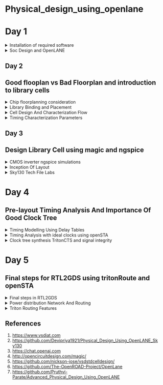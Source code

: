 # Physical_design_using_openlane

# Day 1
<details><summary>Installation of required software</summary>

## OpenLANE

OpenLane is an automated RTL to GDSII flow based on several components including OpenROAD, Yosys, Magic, Netgen, CVC, SPEF-Extractor, KLayout and a number of custom scripts for design exploration and optimization. It also provides a number of custom scripts for design exploration and optimization.
OpenLane abstracts the underlying open source utilities, and allows users to configure all their behavior with just a single configuration file.


<details>
<summary><strong>Installation of OpenLANE</strong></strong></summary> 

Prior to the installation of the OpenLane install the dependencies and packages using the command shown below :

```
sudo apt-get update
sudo apt-get upgrade
sudo apt install -y build-essential python3 python3-venv python3-pip make git
```

## Docker Installation

```
sudo apt install apt-transport-https ca-certificates curl software-properties-common
curl -fsSL https://download.docker.com/linux/ubuntu/gpg | sudo gpg --dearmor -o /usr/share/keyrings/docker-archive-keyring.gpg

echo "deb [arch=amd64 signed-by=/usr/share/keyrings/docker-archive-keyring.gpg] https://download.docker.com/linux/ubuntu $(lsb_release -cs) stable" | sudo tee /etc/apt/sources.list.d/docker.list > /dev/null

sudo apt update
sudo apt install docker-ce docker-ce-cli containerd.io
sudo docker run hello-world

sudo groupadd docker
sudo usermod -aG docker $USER
sudo reboot 


# Check for installation
sudo docker run hello-world
```

## Steps to install OpenLane, PDKs and Tools from github

```
git clone --depth 1 https://github.com/The-OpenROAD-Project/OpenLane.git
cd OpenLane/
make
make test
cd /home/shivangi/OpenLane/designs/ci
cp -r * ../
```
</details>

## OpenSTA


OpenSTA is a distributed software testing architecture designed around CORBA, it was originally developed to be commercial software by CYRANO. The current toolset has the capability of performing scripted HTTP and HTTPS heavy load tests with performance measurements from Win32 platforms. However, the architectural design means it could be capable of much more.


<details>
<summary><strong>Commands to install OpenSTA</strong></summary>

## Steps:
Prior to the installation of the OpenSTA install the dependencies using the command shown below :
```
sudo apt-get install cmake clang gcc tcl swig bison flex 
```

After installing the dependencies use the following command to install OpenSTA:

```
git clone https://github.com/The-OpenROAD-Project/OpenSTA.git
cd OpenSTA
mkdir build
cd build
cmake ..
make
sudo make install
```

  
</details>

## Magic
 

Magic is a venerable VLSI layout tool, written in the 1980's at Berkeley by John Ousterhout, now famous primarily for writing the scripting interpreter language Tcl. Due largely in part to its liberal Berkeley open-source license, magic has remained popular with universities and small companies. The open-source license has allowed VLSI engineers with a bent toward programming to implement clever ideas and help magic stay abreast of fabrication technology. However, it is the well thought-out core algorithms which lend to magic the greatest part of its popularity. Magic is widely cited as being the easiest tool to use for circuit layout, even for people who ultimately rely on commercial tools for their product design flow. 


<details>
<summary><strong> Commands to install Magic</strong></summary>  

```
sudo apt-get install m4
sudo apt-get install tcsh
sudo apt-get install csh
sudo apt-get install libx11-dev
sudo apt-get install tcl-dev tk-dev
sudo apt-get install libcairo2-dev
sudo apt-get install mesa-common-dev libglu1-mesa-dev
sudo apt-get install libncurses-dev
git clone https://github.com/RTimothyEdwards/magic
cd magic
./configure
make
sudo make install
```



</details>

</details>
<details><summary>Soc Design and OpenLANE </summary>
An Application-Specific Integrated Circuit (ASIC) typically consists of three main parts:
 
  - RTL Designs : RTL IPs offer several advantages. They boost productivity, help bring products to market faster, and make designs more reliable. By using RTL IPs, designers can tap into well-                       tested and optimized components, reducing the chances of errors. Plus, they promote the reuse of designs, allowing engineers to mix and match different blocks to create more
                  complex systems. In essence, RTL IPs are like a shortcut to building sophisticated digital circuits.

  
  - EDA Tools : Electronic Design Automation (EDA) tools are software applications used in the design and development of electronic systems, integrated circuits (ICs), and printed circuit boards
                (PCBs). These tools are instrumental in various stages of the design process, from conceptualization and simulation to physical layout and verification. 
    
  - PDK Data : Process Development Kit(PDK) is a collection of files and documentation that describe a specific semiconductor fabrication process. PDKs are provided by semiconductor foundries to their
               customers, typically integrated circuit designers, to enable them to design and simulate chips using the foundry's manufacturing process.

![Screenshot from 2023-09-10 16-46-24](https://github.com/Shivangi2207/Physical_design_using_openlane/assets/140998647/64aa6808-2fd6-49f4-88ff-435a18294608)


# Simplified RTL to GSDII Flow

The flow involves of following steps:

- Synthesis : Synthesis is the process of transforming your HDL design into a gate-level netlist, given all the specified constraints and optimization settings. Logic synthesis is the process of
             translating and mapping RTL code written in HDL (such as Verilog or VHDL ) into technology specific gate level representation.

- Floorplanning : Floor Planning involves determining the location, shape, and size of modules in a way that one can avoid congestion. Floor Planning is a quintessential step which decides the
                  layout of the VLSI design. A well-optimized floor planning allows an ASIC design that has higher performance.

- Plcament : Placement is an essential step in physical design flow since it assigns exact locations for various circuit components within the chips core area.OpenLANE uses the detailed placement
             tool RePlAce for this purpose.

- Clock Tree Synthesis (CTS) : Clock Tree Synthesis refers to the process of dispersing the clock and balancing the load. Basically, the clock is delivered to all successive parts. The technique
                               of inserting buffers or inverters along the clock pathways of an ASIC design to achieve zero/minimum skew or balanced skew is known as CTS.

- Routing : The process of creating physical connections based on logical connectivity. Signal pins are connected by routing metal interconnects. Routed metal paths must meet timing, clock skew, max
           trans/cap requirements and also physical DRC requirements.

- Sign-Off GDS2 : Perform a final sign-off on the GDSII file to confirm that it meets all design and manufacturing requirements. This step ensures that the layout is ready for photomask generation
                  and foundry submission.

- GDSII Generation: Generate the GDSII file, which contains the final geometric data for all layers of the chip. This file is used in the fabrication process.

![Screenshot from 2023-09-10 16-49-54](https://github.com/Shivangi2207/Physical_design_using_openlane/assets/140998647/90c5b65f-736d-4e32-887d-8ebb9ba368b3)


# OpenLane ASIC flow :
The OpenLANE flow utilizes tools mainly from the Open-ROAD, YosysHQ, and Open Circuit Design projects.

![Screenshot from 2023-09-12 19-00-18](https://github.com/Shivangi2207/Physical_design_using_openlane/assets/140998647/96bb1517-adb2-4966-88a9-694f36b81188)


Fig. illustrates the basic default flow; this is what runs in the batch (non-interactive) mode. Most of the steps are configurable and custom flows can be created by the use of interactive scripts. The flow expects the design source HD files as an input as well as the desired PDK source files

- RTL Synthesis and STA : The design is synthesized into a gate-level netlist using yosys and static timing analysis is performed on the resulting netlist using OpenSTA

- Insertion of DFT structures : An open-source Design For Testability (DFT) toolchain, Fault [9], can optionally be used to modify the netlist, inserting scan chains and the necessary IO ports to
                                scan and test thedesign after fabrication.

- Physical Implementation : Advancing with the physical implementation, we note that most of the tools in this stage are used from within the Open- ROAD application in combination with other
                            tools, some of them are custom and based on the OpenDB infrastructure, while others are indpendent., OpenLANE supports two more use cases besides the default one in the                              OpenROAD application; one of them is fully custom I/O pin placement for ases where a user would prefer to have strict control over pin locations. The other custom mode,
                            which is particularly useful during SoC integration to achieve clean routing on the top- level is the so-called contextualized I/O placement; this mode automatically
                            places the I/O pins optimally according to the context of their instantiation at a higher level of hierarchy

- Post-routing Evaluation of Result : DRC and LVS are then performed using magic  and netgen . Antenna checking is performed by either OpenROAD’s ARC (Antenna Rule Checker) or using magic.
                                      Extraction of parasitics from the routed layout is then done using SPEF EXTRACTOR , followed by another round of static timing analysis to have more
                                      accurate timing reports that correspond to the actual physical layout

  # Steps for synthesis in OpenLane:

```
cd ~/OpenLane
make mount
./flow.tcl -interactive
package require openlane 0.9
prep -design picorv32a
run_synthesis

```

![Screenshot from 2023-09-12 19-17-45-1](https://github.com/Shivangi2207/Physical_design_using_openlane/assets/140998647/4ba488f0-9c7c-4ee4-9350-d9b6493f18dd)

![Screenshot from 2023-09-12 19-17-56](https://github.com/Shivangi2207/Physical_design_using_openlane/assets/140998647/e0844a7a-2117-41d1-a328-94cc683069aa)

After we run synthesis command, new folder named 'runs' will be created in the picorv32a directory where we find the simulation results, logs etc related to picorv32a synthesis. Netlist of picorv32 can be seen here-

```
cd /home/shivangi/OpenLane/designs/picorv32a/runs/RUN_2023.09.12_13.46.44/results/synthesis
gedit picorv32a.v
```
# Reports can be seen here
```

cd /home/shivangi/OpenLane/designs/picorv32a/runs/RUN_2023.09.12_13.46.44/reports/synthesis
gedit 1-synthesis.AREA_0.stat.rpt
```

# Synthesis report
```
61. Printing statistics.

=== picorv32 ===

   Number of wires:               9824
   Number of wire bits:          10206
   Number of public wires:        1512
   Number of public wire bits:    1894
   Number of memories:               0
   Number of memory bits:            0
   Number of processes:              0
   Number of cells:              10104
     sky130_fd_sc_hd__a2111o_2       2
     sky130_fd_sc_hd__a211o_2      101
     sky130_fd_sc_hd__a211oi_2       4
     sky130_fd_sc_hd__a21bo_2       19
     sky130_fd_sc_hd__a21boi_2       7
     sky130_fd_sc_hd__a21o_2       414
     sky130_fd_sc_hd__a21oi_2      127
     sky130_fd_sc_hd__a221o_2       65
     sky130_fd_sc_hd__a221oi_2       1
     sky130_fd_sc_hd__a22o_2       197
     sky130_fd_sc_hd__a22oi_2        2
     sky130_fd_sc_hd__a2bb2o_2      16
     sky130_fd_sc_hd__a311o_2       38
     sky130_fd_sc_hd__a31o_2        90
     sky130_fd_sc_hd__a31oi_2       10
     sky130_fd_sc_hd__a32o_2        89
     sky130_fd_sc_hd__a41o_2         2
     sky130_fd_sc_hd__and2_2       283
     sky130_fd_sc_hd__and2b_2       32
     sky130_fd_sc_hd__and3_2        77
     sky130_fd_sc_hd__and3b_2       76
     sky130_fd_sc_hd__and4_2        46
     sky130_fd_sc_hd__and4b_2        6
     sky130_fd_sc_hd__and4bb_2       3
     sky130_fd_sc_hd__buf_1       2735
     sky130_fd_sc_hd__buf_2         16
     sky130_fd_sc_hd__conb_1       106
     sky130_fd_sc_hd__dfxtp_2     1596
     sky130_fd_sc_hd__inv_2         83
     sky130_fd_sc_hd__mux2_2      1817
     sky130_fd_sc_hd__mux4_2       323
     sky130_fd_sc_hd__nand2_2      250
     sky130_fd_sc_hd__nand2b_2       2
     sky130_fd_sc_hd__nand3_2       18
     sky130_fd_sc_hd__nand3b_2       3
     sky130_fd_sc_hd__nand4_2        2
     sky130_fd_sc_hd__nor2_2       185
     sky130_fd_sc_hd__nor3_2        11
     sky130_fd_sc_hd__nor3b_2        3
     sky130_fd_sc_hd__nor4_2         4
     sky130_fd_sc_hd__nor4b_2        3
     sky130_fd_sc_hd__o2111a_2       1
     sky130_fd_sc_hd__o211a_2      224
     sky130_fd_sc_hd__o211ai_2       6
     sky130_fd_sc_hd__o21a_2       154
     sky130_fd_sc_hd__o21ai_2       94
     sky130_fd_sc_hd__o21ba_2       15
     sky130_fd_sc_hd__o21bai_2       3
     sky130_fd_sc_hd__o221a_2       19
     sky130_fd_sc_hd__o221ai_2       1
     sky130_fd_sc_hd__o22a_2        26
     sky130_fd_sc_hd__o22ai_2        1
     sky130_fd_sc_hd__o2bb2a_2       7
     sky130_fd_sc_hd__o311a_2       31
     sky130_fd_sc_hd__o311ai_2       2
     sky130_fd_sc_hd__o31a_2        21
     sky130_fd_sc_hd__o31ai_2        2
     sky130_fd_sc_hd__o32a_2        14
     sky130_fd_sc_hd__o41a_2         1
     sky130_fd_sc_hd__or2_2        337
     sky130_fd_sc_hd__or2b_2        20
     sky130_fd_sc_hd__or3_2        102
     sky130_fd_sc_hd__or3b_2        17
     sky130_fd_sc_hd__or4_2         29
     sky130_fd_sc_hd__or4b_2         6
     sky130_fd_sc_hd__xnor2_2       78
     sky130_fd_sc_hd__xor2_2        29

   Chip area for module '\picorv32': 102957.494400

```

# Flop ratio
```
Flop ratio = (No.of D flipflops)/(Total no.of cells) =1596/10104 = 0.1579
```


</details>

## Day 2

## Good flooplan vs Bad Floorplan and introduction to library cells 
<details><summary>Chip floorplanning consideration </summary>
The two most important parameters are:

- Utilisation : Core utilization factor is defined as the ratio of the area of the design (area of the standard cells + area of the macro cells) to the core area.It is better to have a utilization
                Factor of 0.5 to 0.6 to accomodate any extra logic later on.
- Aspect Ratio : Aspect ratio will decide the size and shape of the chip. It is the ratio between horizontal routing resources to vertical routing resources (or) ratio of height and width. Aspect
                 ratio = width/height.Aspect ratio of 1 signifies that the die is of square shape and any other value other than 1 signifies that the die is rectangular shape.

```

Utilisation Factor =  Area occupied by netlist
                     __________________________
                         Total area of core
                         

Aspect Ratio =  Height
               ________
                Width
                
  ```

# Floor planning

Pre-placed Cells : Pre-placed cells (or pre-placed blocks) in ASIC (Application-Specific Integrated Circuit) design refer to predefined and fixed blocks of logic or circuitry that are manually 
                   placed in specific locations on the semiconductor chip's layout before the automated placement and routing process.These cells are placed manually by the chip designer or through                    automated tools. Since these IP's are placed before automated Placement and Routing, these are reffered to as Pre-placed cells.
  
  ![Screenshot from 2023-09-10 21-51-53](https://github.com/Shivangi2207/Physical_design_using_openlane/assets/140998647/b03cf105-c40d-4c12-b9a1-7a6c3b48d55c)

                   
Decoupling capacitors: Pre-placed cells must then be surrounded with decoupling capacitors (decaps). The resistances and capacitances associated with long wire lengths can cause the power supply  
                       voltage to drop significantly before reaching the logic circuits.Their role is to decouple the circuit from power supply by supplying the necessary amount of current to the                          circuit. They pervent crosstalk and enable local communication.

![Screenshot from 2023-09-10 22-22-04](https://github.com/Shivangi2207/Physical_design_using_openlane/assets/140998647/1caeeebb-5a49-4f2b-83bc-b44365ed4898)

Power Planning:Let us suppose that there are multiple macros in a chip and output changes from '1' to '0', then it discharged into ground line because of which we can see ground bumpp. Similarly  
              when it is charged from 0 to 1 we can see voltage drop in power supply.Hence to resolve this we can have multiple supply line for vdd as well as ground as shown below:


![Screenshot from 2023-09-10 22-28-53](https://github.com/Shivangi2207/Physical_design_using_openlane/assets/140998647/c4702946-dc09-4e1d-b727-87cb66dc3295)

Pin Placement : The netlist defines connectivity between logic gates. The place between the core and die is utilised for placing pins. The connectivity information coded in either VHDL or Verilog                  is used to determine the position of I/O pads of various pins. The input, output and Clock pins are placed optimally such that there is less complication in routing or optimised                     delay.
![Screenshot from 2023-09-10 22-39-26](https://github.com/Shivangi2207/Physical_design_using_openlane/assets/140998647/6defb5df-c7ce-4112-be5f-c90029002da8)

The Clock port are bigger than the normal I/O pins because of it's continuous use and larger area offers less resistance.
Final design:
![Screenshot from 2023-09-11 01-32-10](https://github.com/Shivangi2207/Physical_design_using_openlane/assets/140998647/8d8c13a0-78ab-4664-b9f3-d5a945aa7cb9)





</details>
<details><summary>Library Binding and Placement</summary>

# To run the picorv32a floorplan in openLANE:
```
run_floorplan
```

To view the floorplan, Magic is invoked after moving to the results/floorplan directory:
![Screenshot from 2023-09-15 23-33-03](https://github.com/Shivangi2207/Physical_design_using_openlane/assets/140998647/2514b799-694c-46e3-88fb-4cf1e1af9446)

To view the floorplan, Magic is invoked after moving to the results/floorplan directory:

```
magic  /home/shivangi/.volare/sky130A/libs.tech/magic/sky130A.tech lef read ../../tmp/merged.min.lef def read picorv32a.def 
```
![Screenshot from 2023-09-15 23-32-03](https://github.com/Shivangi2207/Physical_design_using_openlane/assets/140998647/8afd4cec-b21a-4c0f-8b03-4d3b5e4efb09)


![Screenshot from 2023-09-15 23-08-12](https://github.com/Shivangi2207/Physical_design_using_openlane/assets/140998647/614db525-5ff8-4215-ba78-6912f2071e92)

We can zoom into the magic layout pressing z key. 
the standard cell can be found at the bottom left corner.



  # Placement Optimization

  The next step in the OpenLANE ASIC flow is placement. The synthesized netlist is to be placed on the floorplan. Placement is perfomed in 2 stages:

  
  - Global placement, also known as initial placement or coarse placement, aims to establish a rough placement of logical elements (cells) on the chip's layout canvas. The primary objective of global placement is to get an approximate positioning of cells before fine-tuning them in the detailed placement stage.

  - Detailed placement, often referred to as legalization and optimization, is the stage where the rough placement from global placement is refined to meet specific design objectives and constraints more accurately.

Placement run on OpenLANE & view in Magic
```
run_placement
```
![Screenshot from 2023-09-15 23-23-01](https://github.com/Shivangi2207/Physical_design_using_openlane/assets/140998647/e8130639-c689-4ce1-9aa9-fb5615b8c35b)

 The design can be viewed on magic within results/placement directory:

```
magic  /home/shivangi/.volare/sky130A/libs.tech/magic/sky130A.tech lef read ../../tmp/merged.min.lef def read picorv32a.def 
```
![Screenshot from 2023-09-15 23-22-46](https://github.com/Shivangi2207/Physical_design_using_openlane/assets/140998647/bb736a34-5ca0-4e25-a464-323339fec16e)



</details>
<details><summary>Cell Design And Characterization Flow</summary>
The standard cell design process is like building a customized digital circuit. It involves several important steps, starting with what you need and ending with the final results you want to achieve.

![Screenshot from 2023-09-16 20-01-22](https://github.com/Shivangi2207/Physical_design_using_openlane/assets/140998647/47b91240-e46a-4a14-9d24-66e498de03b8)



# Input:
![Screenshot from 2023-09-16 00-07-44](https://github.com/Shivangi2207/Physical_design_using_openlane/assets/140998647/7f0631cc-d375-486e-bec2-579ea47a309a)
![Screenshot from 2023-09-16 00-17-33](https://github.com/Shivangi2207/Physical_design_using_openlane/assets/140998647/555b0f07-ff23-4a2c-a4e6-a848d3a0384c)


 - PDKs :A Process Design Kit (PDK) is a library of basic photonic components generated by the foundry to give open access to their generic process for fabrication.
   
 - DRC & LVS Rules : DRC only verifies that the given layout satisfies the design rules provided by the fabrication unit. It does not ensure the functionality of layout. Because of this, idea of LVS is originated. As LVS performs comparison between 2 Netlist, it does not compare the functionalities of both the Netlist.
   
 - SPICE Models: A SPICE model is a text-description of a circuit component used by the SPICE Simulator to mathematically predict the behavior of that part under varying conditions.
   
 - Libraries: Standard cell libraries with pre-designed logic gates and flip-flops are crucial building blocks for the design.
   
 - User-Defined Specifications:     Design requirements and constraints set by the designer, such as performance targets, power budget, and functionality.

# Design step:
![Screenshot from 2023-09-16 00-23-47](https://github.com/Shivangi2207/Physical_design_using_openlane/assets/140998647/3c1c6997-b170-4e27-b48b-f52d2f38e7e7)


- Circuit Design:The step of the design cycle which outputs the schematics of the integrated circuit.
  
- Layout design is the process of arranging visual and textual elements on-screen or on-paper in order to grab a reader's attention and communicate information in a visually appealing way
  
- Extraction of Parasitics: Extracting parasitic elements (such as capacitance and resistance) from the layout to refine the circuit's performance simulation.
  
- Characterization: Characterize the cells by measuring their performance under various conditions, such as different input vectors and operating voltages.

# Output:
- Circuit Description Language (CDL):A human-readable or machine-readable representation of the circuit, often used for simulation and documentation.
- Library Exchange Format (LEF):Library Exchange Format (LEF) is a specification for representing the physical layout of an integrated circuit in an ASCII format that defines the physical properties of standard cells and facilitates the integration of these cells into the chip's layout.
- GDSII : t is a binary file format representing planar geometric shapes, text labels, and other information about the layout in hierarchical form.
- Extracted SPICE Netlist (.cir):A netlist that includes parasitic elements extracted from the layout, used for more accurate electrical simulations.

- Timing, Noise, and Power .lib Files: Libraries containing information on the timing characteristics, noise margins, and power consumption of the designed cells, essential for further chip-level analysis and integration.

  ## Charactersation flow

  ![Screenshot from 2023-09-16 20-10-09](https://github.com/Shivangi2207/Physical_design_using_openlane/assets/140998647/551a79c1-ed7b-45a3-bff1-65a05b2882e4)

A typical standard cell characterization flow includes the following steps:

  - Read in the models and tech files
  - Read extracted spice netlist
  - Recognise behaviour of the cell
  - Read the subcircuits
  - Attach power sources
  - Apply stimulus to characterization setup
  - Provide necessary output capacitance loads
  - Provide necessary simulation commands
  - GUNA Software Integration:Feed the data from steps 1 through 8 into the GUNA software.

Use the GUNA software to generate comprehensive models for the standard cell, including timing models (setup time, hold time, propagation delay), noise models (noise margins, sensitivity to noise), and power models (static power, dynamic power).
Verify and validate the generated models against simulation results to ensure accuracy and reliability.
Document the generated models and their characteristics for future use in ASIC design. - Create reports summarizing the characterization results and models.



  


</details>
<details><summary>Timing Characterization Parameters</summary>
  
#### Timing threshold definitions 
Timing defintion |	Value
-------------- | --------------
slew_low_rise_thr	| 20% value
slew_high_rise_thr | 80% value
slew_low_fall_thr |	20% value
slew_high_fall_thr |	80% value
in_rise_thr	| 50% value
in_fall_thr |	50% value
out_rise_thr |	50% value
out_fall_thr | 50% value

# Propagation Delay and Transistion Time
- Propagation Delay : the time difference between when the transitional input reaches 50% of its final value and when the output reaches 50% of its final value
![Screenshot from 2023-09-16 12-21-36](https://github.com/Shivangi2207/Physical_design_using_openlane/assets/140998647/ebe956fd-4bcd-470b-8159-8f0b96198475)

- Transition Time : Transition time is known as time needed to a signal to rise from 10% to 90% or to fall from 90% to 10%. The former is called rise time and later is known as fall time

![Screenshot from 2023-09-16 12-20-57](https://github.com/Shivangi2207/Physical_design_using_openlane/assets/140998647/ead56b17-a2e7-4612-a307-b914103941d0)

```
rise delay =  time(out_fall_thr) - time(in_rise_thr)

Propagation delay = time(out_thr) - time(in_thr)

Fall transition time: time(slew_high_fall_thr) - time(slew_low_fall_thr)

Rise transition time: time(slew_high_rise_thr) - time(slew_low_rise_thr)
```


</details>
</details>

## Day 3

## Design Library Cell using magic and ngspice
<details><summary>CMOS inverter ngspice simulations </summary>

##  Cmos Inverter

![Screenshot from 2023-09-16 21-22-38](https://github.com/Shivangi2207/Physical_design_using_openlane/assets/140998647/c8be5e7a-6c73-4376-9402-72150ad6c293)


CMOS inverter definition is a device that is used to generate logic functions is known as CMOS inverter and is the essential component in all integrated circuits. A CMOS inverter is a FET (field effect transistor), composed of a metal gate that lies on top of oxygen's insulating layer on top of a semiconductor.

The input signal is applied to the gate terminals of both the NMOS and PMOS transistors. The output is taken from the connection point (the drain of NMOS and the source of PMOS) between these two transistors.
    When Vin is high and equal to VDD, the n-MOS transistor is ON while P-MOS is off. We get the following equivalent circuit where a direct path exists between Vout and the ground node, resulting in a steady-state value of 0V

  On the other hand, when the input voltage is 0V, n-MOS and p-MOS transistors are OFF and ON respectively. The following equivalent shows that a path exists between VDD and Vout, yielding a high output Voltage.

  

# Spice Deck

![Screenshot from 2023-09-16 15-08-32](https://github.com/Shivangi2207/Physical_design_using_openlane/assets/140998647/8a76b1c6-85de-4119-994b-bd954b222dd8)

Spice deck for the above:

```
*** MODEL Descriptions ***

*** NETLIST Description ***

M1 out in vdd vdd pmos W=0.37u L=0.25u
M2 out in 0 0 nmos W=0.375u L=0.25u

cload out 0 10f

vdd vdd 0 2.5

Vin in 0 2.5

*** SIMULATION Commands ***

.op

.dc Vin 0 2.5 0.05

***.include tsmc_025um_model.mod ***
.LIB "tsmc_025um_model.mod" cmos_models
.end

```

Spice Simulation

![Screenshot from 2023-09-16 21-19-18](https://github.com/Shivangi2207/Physical_design_using_openlane/assets/140998647/1dce89ff-01af-450f-a005-3ead96961b52)


Model File:
```
* SPICE 3f5 Level 8, Star-HSPICE Level 49, UTMOST Level 8

.lib cmos_models 
* DATE: Feb 23/01
* LOT: T0BM                  WAF: 07
* Temperature_parameters=Default
.MODEL nmos  NMOS (                                LEVEL   = 49
+VERSION = 3.1            TNOM    = 27             TOX     = 5.8E-9
+XJ      = 1E-7           NCH     = 2.3549E17      VTH0    = 0.3907535
+K1      = 0.4376003      K2      = 8.265151E-3    K3      = 4.214601E-3
+K3B     = -3.7220937     W0      = 2.517345E-6    NLX     = 2.310668E-7
+DVT0W   = 0              DVT1W   = 0              DVT2W   = 0
+DVT0    = 0.2411602      DVT1    = 0.3707226      DVT2    = -0.5
+U0      = 316.5922683    UA      = -9.89493E-10   UB      = 2.154013E-18
+UC      = 2.474632E-11   VSAT    = 1.254499E5     A0      = 1.2735648
+AGS     = 0.2428704      B0      = 2.579719E-8    B1      = -1E-7
+KETA    = 4.87168E-4     A1      = 0              A2      = 0.5196633
+RDSW    = 120            PRWG    = 0.5            PRWB    = -0.2
+WR      = 1              WINT    = 2.357855E-8    LINT    = 1.210018E-9
+DWG     = 2.292632E-9
+DWB     = -9.94921E-10   VOFF    = -0.1039771     NFACTOR = 1.3905578
+CIT     = 0              CDSC    = 2.4E-4         CDSCD   = 0
+CDSCB   = 0              ETA0    = 3.894977E-3    ETAB    = 7.800632E-4
+DSUB    = 0.0307944      PCLM    = 1.7312397      PDIBLC1 = 0.999135
+PDIBLC2 = 4.850036E-3    PDIBLCB = -0.0866866     DROUT   = 0.8612131
+PSCBE1  = 7.995844E10    PSCBE2  = 1.457011E-8    PVAG    = 0.0099984
+DELTA   = 0.01           RSH     = 5              MOBMOD  = 1
+PRT     = 0              UTE     = -1.5           KT1     = -0.11
+KT1L    = 0              KT2     = 0.022          UA1     = 4.31E-9
+UB1     = -7.61E-18      UC1     = -5.6E-11       AT      = 3.3E4
+WL      = 0              WLN     = 1              WW      = -1.22182E-16
+WWN     = 1.2127         WWL     = 0              LL      = 0
+LLN     = 1              LW      = 0              LWN     = 1
+LWL     = 0              CAPMOD  = 2              XPART   = 0.4
+CGDO    = 3.11E-10       CGSO    = 3.11E-10       CGBO    = 1E-12
+CJ      = 1.741905E-3    PB      = 0.9876681      MJ      = 0.4679558
+CJSW    = 3.653429E-10   PBSW    = 0.99           MJSW    = 0.2943558
+CF      = 0              PVTH0   = -0.01          PRDSW   = 0
+PK2     = 2.589681E-3    WKETA   = -1.866069E-3   LKETA   = -0.0166961      )
*
.MODEL pmos  PMOS (                                LEVEL   = 49
+VERSION = 3.1            TNOM    = 27             TOX     = 5.8E-9
+XJ      = 1E-7           NCH     = 4.1589E17      VTH0    = -0.583228
+K1      = 0.5999865      K2      = 6.150203E-3    K3      = 0
+K3B     = 3.6314079      W0      = 1E-6           NLX     = 1E-9
+DVT0W   = 0              DVT1W   = 0              DVT2W   = 0
+DVT0    = 2.8749516      DVT1    = 0.7488605      DVT2    = -0.0917408
+U0      = 136.076212     UA      = 2.023988E-9    UB      = 1E-21
+UC      = -9.26638E-11   VSAT    = 2E5            A0      = 0.951197
+AGS     = 0.20963        B0      = 1.345599E-6    B1      = 5E-6
+KETA    = 0.0114727      A1      = 3.851541E-4    A2      = 0.614676
+RDSW    = 1.496983E3     PRWG    = -0.0440632     PRWB    = -0.2945454
+WR      = 1              WINT    = 7.879211E-9    LINT    = 2.894523E-8
+DWG     = -1.112097E-8
+DWB     = 9.815716E-9    VOFF    = -0.1204623     NFACTOR = 1.2259401
+CIT     = 0              CDSC    = 2.4E-4         CDSCD   = 0
+CDSCB   = 0              ETA0    = 0.3325261      ETAB    = -0.0623452
+DSUB    = 0.9206875      PCLM    = 0.833903       PDIBLC1 = 9.948506E-4
+PDIBLC2 = 0.0191187      PDIBLCB = -1E-3          DROUT   = 0.9938581
+PSCBE1  = 2.887413E10    PSCBE2  = 8.325891E-9    PVAG    = 0.8478443
+DELTA   = 0.01           RSH     = 3.6            MOBMOD  = 1
+PRT     = 0              UTE     = -1.5           KT1     = -0.11
+KT1L    = 0              KT2     = 0.022          UA1     = 4.31E-9
+UB1     = -7.61E-18      UC1     = -5.6E-11       AT      = 3.3E4
+WL      = 0              WLN     = 1              WW      = 0
+WWN     = 1              WWL     = 0              LL      = 0
+LLN     = 1              LW      = 0              LWN     = 1
+LWL     = 0              CAPMOD  = 2              XPART   = 0.4
+CGDO    = 2.68E-10       CGSO    = 2.68E-10       CGBO    = 1E-12
+CJ      = 1.864957E-3    PB      = 0.976468       MJ      = 0.4614408
+CJSW    = 3.118281E-10   PBSW    = 0.6870843      MJSW    = 0.3021929
+CF      = 0              PVTH0   = 6.397941E-3    PRDSW   = 30.410214
+PK2     = 2.100359E-3    WKETA   = 5.428923E-3    LKETA   = -0.0111599      )
*
.endl
```
Commands to open ngspice and run the simulation:
```
ngspice
source Cmos.cir
```
To execute it:
```
run
setplot
display
```
we can set the dc plot
![Screenshot from 2023-09-16 21-26-07](https://github.com/Shivangi2207/Physical_design_using_openlane/assets/140998647/e9e57607-c897-4943-ab66-d385b43c6c84)

# Switching threshold
The point where Vin = Vout (both PMOS and. NMOS in saturation since VDS = VGS) • If VM = VDD/2, then this implies symmetric rise/fall behavior for the CMOS gate.This specific threshold results in both the PMOS and NMOS transistors being in an active state, which can lead to the generation of a leakage current.
![Screenshot from 2023-09-16 16-14-04](https://github.com/Shivangi2207/Physical_design_using_openlane/assets/140998647/919d9ff1-75d1-4a4e-bf30-4927591eadc0)

Below shown switching threshold representation where Wp/Lp and xWn/Ln relation and calculation shown:

![Screenshot from 2023-09-16 16-32-47](https://github.com/Shivangi2207/Physical_design_using_openlane/assets/140998647/1d5fcf3b-3795-48e0-a4e2-215efd91f1c8)

Modified Cmos file:

```
*** MODEL Descriptions ***

*** NETLIST Description ***

M1 out in vdd vdd pmos W=0.375u L=0.25u
M2 out in 0 0 nmos W=0.375u L=0.25u

cload out 0 10f

vdd vdd 0 2.5

Vin in 0 0 pulse 0 2.5 0 10p 10p 1n 2n

*** SIMULATION Commands ***


.tran 10p 4n


***.include tsmc_025um_model.mod ***
.LIB "tsmc_025um_model.mod" cmos_models
.end
```




</details>
<details><summary>Inception Of Layout </summary>

## CMOS Fabrication

- Substrate Selection: Choose the chip's body or substrate material.The substrate is the foundational material upon which the entire IC will be built.

- Active Region Creation: Isolate active regions for transistors using SiO2 and Si3N4 layers, achieved through deposition, photolithography, and etching.

- N-Well and P-Well Formation: Use ion implantation with Boron for P-well and Phosphorous for N-well creation to form N-type and P-type regions.

- Gate Terminal Formation: Create NMOS and PMOS gate terminals through photolithography techniques.

- LDD (Lightly Doped Drain) Formation: Develop LDD regions with light doping to prevent the hot electron effect.

- Source and Drain Formation: Prepare source and drain regions with screen oxide, Arsenic implantation, and annealing.

- Local Interconnect Formation: Remove screen oxide using HF etching and deposit low-resistance Titanium (Ti) for contacts.

- Higher-Level Metal Formation: CMP for planarization followed by TiN and Tungsten deposition. Top SiN layer for chip protection.

Final representation of the fabrication process

![Screenshot from 2023-09-16 21-49-54](https://github.com/Shivangi2207/Physical_design_using_openlane/assets/140998647/a037ca12-de94-4a86-a1c4-6aba1118c47a) 

# Inverter Standard cell Layout & SPICE extraction
To see the magic layout of the CMOS inverter we'll get the magic file from  [vsdstdcelldesign](https://github.com/nickson-jose/vsdstdcelldesign)  by cloning it within Openlane directory

```
git clone https://github.com/nickson-jose/vsdstdcelldesign
```
It will create a folder named vsdstdcelldesign in Openlane directory.
now we will view the sky130_inv.mag file using following command. Before that we have to make sure sky130A.tech file is also in the same directory.

```
magic -T sky130A.tech sky130_inv.mag &
```

![Screenshot from 2023-09-16 16-49-56](https://github.com/Shivangi2207/Physical_design_using_openlane/assets/140998647/ef4db438-d222-485c-b812-8171dec8c913)

#  Identification of NMOS and PMOS:

![Screenshot from 2023-09-16 22-03-35](https://github.com/Shivangi2207/Physical_design_using_openlane/assets/140998647/59d75f50-6718-42cb-81c4-4878838c21bd)

![Screenshot from 2023-09-16 22-03-52](https://github.com/Shivangi2207/Physical_design_using_openlane/assets/140998647/22725ce5-962c-4a09-894e-e1252bd3e8cd)

# Connectivity of Source and Drain:

![Screenshot from 2023-09-16 22-05-38](https://github.com/Shivangi2207/Physical_design_using_openlane/assets/140998647/1dee9189-f158-45fd-a7b5-2e957601358f)

- P-Diffusion and N-Diffusion Regions: Examine the layout to identify P-diffusion and N-diffusion regions in relation to the polysilicon layers. These regions represent the active areas of PMOS and NMOS transistors in the CMOS inverter.

- Drain and Source Connections: Ensure that the drains of both PMOS and NMOS transistors are connected to the output port (designated as Y), and the sources of both transistors are connected to the power supply VDD (often represented as VPWR).

- LEF (Library Exchange Format): LEF is a format used in electronic design automation (EDA) that provides information about cell boundaries, VDD and GND (ground) lines, pin placements, and other physical details of integrated circuit libraries. It does not contain information about the logic or functionality of the circuit and is often used to protect intellectual property (IP).

- SPICE Extraction: SPICE (Simulation Program with Integrated Circuit Emphasis) extraction is a process that involves extracting electrical parameters from a physical layout (such as .mag format) to create a SPICE netlist. This netlist is used for circuit simulation and analysis. 


## Steps To Create Standard Cell and Extract Spice Netlist
# Commands
```
extract all
ext2spice cthresh 0 rthresh 0
ext2spice
```

Following spice file is created:

![Screenshot from 2023-09-16 22-09-17](https://github.com/Shivangi2207/Physical_design_using_openlane/assets/140998647/81e548a6-9d36-4b62-81cb-d220bce9a587)

```
* SPICE3 file created from sky130_inv.ext - technology: sky130A

.option scale=10000u

.subckt sky130_inv A Y VPWR VGND
M1000 Y A VPWR VPWR pshort w=37 l=23
+  ad=1443 pd=152 as=1517 ps=156
M1001 Y A VGND VGND nshort w=35 l=23
+  ad=1435 pd=152 as=1365 ps=148
C0 A Y 0.05fF
C1 VPWR Y 0.11fF
C2 A VPWR 0.07fF
C3 Y 0 0.24fF
C4 VPWR 0 0.59fF
.ends
```




</details>

<details><summary>Sky130 Tech File Labs</summary>
After Extracting the spice netlist, modify the netlist by adding the mentioned below :

  ```
VDD VPWR 0 3.3V
VSS VGND 0 0
Va A VGND PUSLE(0V 3.3V 0 0.1ns 0.1 ns 2ns 4ns)
.tran 1n 20n
.control
run 
.endc
.end
```

After creating the "sky130_in.spice" file, it undergoes editing to incorporate the "pshort.lib" and "nshort.lib" libraries, specifically designed for PMOS and NMOS components. Additionally, the minimum grid size of the inverter is calculated based on the Magic layout and incorporated into the deck using the command ".option scale=0.01u". To maintain consistency, the model names within the MOSFET definitions are adjusted to "pshort.model.0" for PMOS and "nshort.model.0" for NMOS.

The final sky130A_inv.spice file modified to:

```
* SPICE3 file created from sky130_inv.ext - technology: sky130A

.option scale=0.01u
.include ./libs/pshort.lib
.include ./libs/nshort.lib
//.subckt sky130_inv A Y VPWR VGND
M1000 Y A VPWR VPWR pshort_model.0 w=37 l=23 
+  ad=1.44n pd=0 as=1.51n ps=0.156m
M1001 Y A VGND VGND nshort_model.0 w=35 l=23 
+  ad=1.44n pd=0.152m as=1.37n ps=0.148m

VDD VPWR 0 3.3V
VSS VGND 0 0V
Va A VGND PULSE(0V 3.3V 0 0.1ns 0.1ns  2ns 4ns)

C0 A Y 0.05fF
C1 VPWR Y 0.11fF
C2 A VPWR 0.07fF
C3 Y 0 0.24fF
C4 VPWR 0 0.59fF
C5 VPWR VGND 0.781f
//.ends
.tran 1n 20n
.control
run 
.endc
.end
```

For simulation, ngspice is invoked in the terminal:

```
ngspice sky130_inv.spice
```
The output "y" is to be plotted with "time" and swept over the input "a":
```
plot y vs time a
```
![Screenshot from 2023-09-16 22-37-03](https://github.com/Shivangi2207/Physical_design_using_openlane/assets/140998647/63ed3246-10b9-4069-84eb-78a9655c8919)

# Output Waveform:
![Screenshot from 2023-09-16 22-36-07](https://github.com/Shivangi2207/Physical_design_using_openlane/assets/140998647/20e93ed7-e6d0-4332-acaf-997bb07d5d83)


Timing parameters for characterizing the inverter standard cell include:

- Rise Transition: This measures the time it takes for the output to transition from 20% of its maximum value to 80% of its maximum value.

- Fall Transition: This parameter quantifies the time it takes for the output to change from 80% of its maximum value to 20% of its maximum value.

- Cell Rise Delay: It's calculated as the time when the output reaches 50% of its rise from its minimum value minus the time when the input falls by 50%.

- Cell Fall Delay: This is determined as the time when the output drops to 50% of its fall from its maximum value minus the time when the input rises by 50%.

These parameters are crucial for understanding the timing behavior of the inverter standard cell in digital circuit design.

The above timing parameters can be computed by noting down various values from the ngspice waveform.


```
Rise Transition : 2.25182 - 2.19362 = 0.0582 ns / 58.20ps
Fall Transitio : 4.10413 - 4.0631 = 0.04103ns/41.03ps
Cell Rise Delay : 2.21701 - 2.15989 = 0.057211ns/ 57.21ps 
Cell Fall Delay : 4.07816 - 4.05011 = 0.02805ns/28.05ps 

```
# MAGIC DRC
 Commands to download the package from the web and extract it:

 ```
wget http://opencircuitdesign.com/open_pdks/archive/drc_tests.tgz
tar xfz drc_tests.tgz
```
Now, when we run the "met3.mag" file in Magic, we can observe an instance where a group of rules is not met in the Metal 1 layer. This failure could be due to issues with the patterning of the metal layer, including the presence of shorts or opens. These issues have the potential to disrupt electrical connections within an integrated circuit design.

```
magic -d XR met3.mag
```

![Screenshot from 2023-09-16 23-10-21](https://github.com/Shivangi2207/Physical_design_using_openlane/assets/140998647/9bdfd8fb-ef8f-4e01-be13-82ce8759d531)

Commands to see metal cuts:
```
cif see VIA2

```
![Screenshot from 2023-09-16 23-12-30](https://github.com/Shivangi2207/Physical_design_using_openlane/assets/140998647/867225be-b4eb-410a-ab1a-7ae1ea156bf5)

# Lab To Fix poly.9 error in SKY130 Tech File
Command to load poly file
```
load poly.mag
```
following screen will appear

![Screenshot from 2023-09-16 23-14-40](https://github.com/Shivangi2207/Physical_design_using_openlane/assets/140998647/219600b1-73f9-4de0-8ebd-600732bfd0d8)

As we can see there are some error . Now to rectify it we need to make some adjustment in SKY130 technology file 

In line 
```
spacing npres *nsd 480 touching_illegal \
	"poly.resistor spacing to N-tap < %d (poly.9)"
```
![Screenshot from 2023-09-16 23-22-50](https://github.com/Shivangi2207/Physical_design_using_openlane/assets/140998647/c307ac67-04c3-46fe-b308-a21bbe2704a7)

Change to
```
spacing npres allpolynonres 480 touching_illegal \
	"poly.resistor spacing to N-tap < %d (poly.9)"
```


also 
```
spacing xhrpoly,uhrpoly,xpc alldiff 480 touching_illegal \

	"xhrpoly/uhrpoly resistor spacing to diffusion < %d (poly.9)"
```
![Screenshot from 2023-09-16 23-24-25](https://github.com/Shivangi2207/Physical_design_using_openlane/assets/140998647/7333f35e-c355-49b0-94c7-c67038628050)


change to
```
spacing xhrpoly,uhrpoly,xpc allpolynonres 480 touching_illegal \

	"xhrpoly/uhrpoly resistor spacing to diffusion < %d (poly.9)"

```
Modified layout
![Screenshot from 2023-09-16 23-28-02](https://github.com/Shivangi2207/Physical_design_using_openlane/assets/140998647/01295c7c-a166-4fda-9acc-d15b51be9a7c)


</details>

# Day 4
## Pre-layout Timing Analysis And Importance Of Good Clock Tree

<details><summary>Timing Modelling Using Delay Tables</summary>
To ensure that the CMOS Inverter's A and Y ports, situated on the li1 layer, adhere to the port requirements, it's crucial to confirm that they are precisely located at the intersection of horizontal and vertical tracks. This verification can be accomplished by consulting the "tracks.info" file, which furnishes details regarding track spacing and orientation.

![Screenshot from 2023-09-16 23-53-08](https://github.com/Shivangi2207/Physical_design_using_openlane/assets/140998647/313e60c7-c1a6-4a1a-962e-de4eea965b21)



To guarantee that the ports align precisely at the intersection point, it's necessary to synchronize the grid spacing in Magic (tkcon) with the X and Y values of the li1 layer. This grid-track alignment can be established using the following command:
```
grid 0.46um 0.34um 0.23um 0.17um
```
![Screenshot from 2023-09-16 23-47-14](https://github.com/Shivangi2207/Physical_design_using_openlane/assets/140998647/5d239215-6bdc-43e9-a0f1-c0090ffe1d56)

# Creating port defination
After completing the layout, the next step involves generating an LEF (Library Exchange Format) file for the cell. During this process, it is crucial to configure properties and definitions for the cell's pins to assist the placer and router tools. In LEF files, a cell containing ports is represented as a macro cell, and these ports are defined as the declared PINs of the macro. The initial step in this procedure is to define the ports and ensure that the correct class and use attributes are set for each port in compliance with the standard format.

To effectively configure the ports, follow these steps in the Magic console:

 Load your design's .mag file, specifically the layout for the inverter.

 Navigate to the "Edit" menu and select "Text." This action will open a dialog box.

   In the dialog box, double-click on the letter 'S' located at the I/O labels on the layout.

   The text field will automatically populate with the correct string name and size for the port.

   To confirm the port definition, ensure that the "Port enable" checkbox is selected, indicating that it functions as a port. Additionally, ensure that the "Default" checkbox remains unchecked.

By following these steps, you can effectively define and configure ports in your layout, facilitating their recognition and utilization in the subsequent LEF file generation process.


![Screenshot from 2023-09-17 00-01-35](https://github.com/Shivangi2207/Physical_design_using_openlane/assets/140998647/33e9d867-a92a-4c6d-806f-b183f56c8c2f)


# Standard cell LEF Generation
Before the extraction Of LEF file we have to define the function of each port using the following commands:
```
port A class input
port A use signal

port Y class output
port Y use signal

port VPWR class inout
port VPWR use power

port VGND class inout
port VGND use ground
```
Now to extract file  following commands is used:
```
lef write
```


![Screenshot from 2023-09-17 00-07-37](https://github.com/Shivangi2207/Physical_design_using_openlane/assets/140998647/3d7a79f9-cd8c-4607-a535-cf1bcd169719)

# Integrating Custom cell in Openlane
we should copy the extracted LEF file to picorv32a source directory, and also sky130_fd_sc_hd_typical.lib file from vsdcelldesign/libs ditrectory

```
cp sky130_vsdinv.lef /home/shivangi/OpenLane/designs/picorv32a/src/
cp sky130_fd_sc_hd__* /home/shivangi/OpenLane/designs/picorv32a/src/
```
We have to modify config.tcl file also
```

# Design
set ::env(DESIGN_NAME) "picorv32a"

set ::env(VERILOG_FILES) "$::env(DESIGN_DIR)/src/picorv32a.v"

set ::env(CLOCK_PORT) "clk"
set ::env(CLOCK_NET) $::env(CLOCK_PORT)

set ::env(GLB_RESIZER_TIMING_OPTIMIZATIONS) {1}

set ::env(LIB_SYNTH) "$::env(OPENLANE_ROOT)/designs/picorv32a/src/sky130_fd_sc_hd__typical.lib"
set ::env(LIB_SLOWEST) "$::env(OPENLANE_ROOT)/designs/picorv32a/src/sky130_fd_sc_hd__slow.lib"
set ::env(LIB_FASTEST) "$::env(OPENLANE_ROOT)/designs/picorv32a/src/sky130_fd_sc_hd__fast.lib"
set ::env(LIB_TYPICAL) "$::env(OPENLANE_ROOT)/designs/picorv32a/src/sky130_fd_sc_hd__typical.lib"

set ::env(EXTRA_LEFS) [glob $::env(OPENLANE_ROOT)/designs/$::env(DESIGN_NAME)/src/*.lef]

set filename $::env(DESIGN_DIR)/$::env(PDK)_$::env(STD_CELL_LIBRARY)_config.tcl
if { [file exists $filename] == 1} {
	source $filename
}
```
To invoke OpenLANE and run synthesis with the new standard cell library, use the following commands:

```
set lefs [glob $::env(DESIGN_DIR)/src/*.lef]
add_lefs -src $lefs
```
![Screenshot from 2023-09-17 01-00-09](https://github.com/Shivangi2207/Physical_design_using_openlane/assets/140998647/df24b1cf-a5b8-4a9b-8696-67387eac20ea)




# Introduction to delay table
Delay is a critical factor in chip design, significantly impacting various timing aspects. A cell's delay is influenced by factors like its size and threshold voltages, and it's often represented in the form of a timing table. Importantly, delay is not a fixed value; it varies based on factors such as input transitions and output loads.

Delay tables contain data related to input slew and load capacitance, associated with different buffer sizes. These tables serve as crucial timing models. When algorithms work with these tables, they calculate buffer delays by considering input slew and load capacitance. In cases where precise data is unavailable, interpolation techniques are used to ensure accurate timing analysis and maintain signal integrity.

![Screenshot from 2023-09-17 00-35-06](https://github.com/Shivangi2207/Physical_design_using_openlane/assets/140998647/7e5c38a4-e012-4c8f-acb8-1e62f0bfd21b)

Now we will run placement

After placement we will see sky130_vsdinv is in the layout or not:
```
magic -T /home/shivangi/OpenLane/vsdstdcelldesign/libs/sky130A.tech lef read /home/shivangi/OpenLane/designs/picorv32a/runs/RUN_2023.09.18_08.10.36/tmp/merged.nom.lef def read /home/shivangi/OpenLane/designs/picorv32a/runs/RUN_2023.09.18_08.10.36/results/floorplan/picorv32.def

```

![Screenshot from 2023-09-18 16-53-07](https://github.com/Shivangi2207/Physical_design_using_openlane/assets/140998647/35ca7b12-b121-44f2-8d3e-f4fbad1670bb)


</details>

<details><summary>Timing Analysis with ideal clocks using openSTA </summary>

## SETUP TIME AND HOLDTIME
In digital circuit design, "setup time" and "hold time" are critical timing parameters that play a pivotal role in determining when valid data needs to be stable concerning the clock signal. These parameters are especially significant in synchronous digital systems where data must be captured accurately on either the rising or falling edge of a clock signal.

Here's a breakdown of setup time and hold time:

- Setup Time (Tsu):
        Setup time specifies the minimum duration before the clock edge (rising or falling) at which the input data must remain stable and valid.
        In simpler terms, it's the time interval leading up to the clock edge during which the data input must stay unchanged to ensure correct data capture by the flip-flop or latch.
        If data changes too close to the clock edge, there may not be sufficient time for the flip-flop to correctly sample the data, potentially leading to errors.

- Hold Time (Th):
Hold time represents the minimum duration after the clock edge during which the input data must remain stable and valid.
It ensures that the data remains unchanged for a specified time following the clock edge to prevent data corruption.
 Data changes occurring too soon after the clock edge can result in a hold time violation, which can disrupt the circuit's reliability.

To sum it up, setup time and hold time are essential timing constraints that guarantee the accurate sampling of data by flip-flops and latches in digital circuits. Violating these constraints can lead to setup and hold time violations, potentially causing errors in the circuit's operation. Designers need to meticulously consider these parameters during the design and timing analysis phases to ensure the dependable and robust functioning of their digital systems.

## Clock jitter

Clock jitter, another critical consideration in digital circuit design, arises from various factors such as clock generator circuitry, noise, power supply fluctuations, and interference from nearby components. In terms of timing closure, accounting for jitter as a significant factor is essential, as it can significantly impact a circuit's performance.

Period jitter is a crucial metric used to assess the stability of a clock signal. It quantifies the variation between the actual cycle time of a clock signal and the ideal period over a substantial number of randomly selected cycles (usually around 10,000 cycles). Period jitter can be expressed either as the average deviation (RMS value) across these cycles or as the difference between the maximum and minimum deviations within the selected group, known as peak-to-peak period jitter. Evaluating period jitter is essential to ensure that the timing of a clock signal remains stable under various operating conditions.

Cycle-to-cycle jitter (C2C) measures the variation between two consecutive clock cycles within a randomly chosen set of cycles, typically around 10,000 cycles. Engineers often express C2C jitter as the maximum observed value within this group. This measurement helps capture high-frequency jitter variations that can impact a circuit's performance.

In the frequency domain, phase noise is a phenomenon associated with clock jitter. It represents rapid and short-lived random phase fluctuations within a waveform. Analyzing phase noise in the frequency domain offers valuable insights into the quality and stability of a clock signal. Engineers can convert phase noise data into jitter values suitable for digital design analysis.

Understanding and quantifying clock jitter, whether in terms of period jitter, cycle-to-cycle jitter, or phase noise, is essential for designing reliable digital circuits. By addressing the causes of jitter and incorporating appropriate design margins, engineers can ensure that their designs meet timing specifications and function reliably under various operating conditions.

</details>
<details><summary> Clock tree synthesis TritonCTS and signal integrity </summary> 
	
## Clock Tree Synthesis

Clock Tree Synthesis is a technique for distributing the clock equally among all sequential parts of a VLSI design. The purpose of Clock Tree Synthesis is to reduce skew and delay. Clock Tree Synthesis is provided the placement data as well as the clock tree limitations as input. Clock Tree Synthesis (CTS) is the technique of balancing the clock delay to all clock inputs by inserting buffers/inverters along the clock routes of an ASIC design. 

As a result, CTS is used to balance the skew and reduce insertion latency. Before Clock Tree Synthesis, all clock pins were driven by a single clock source. Clock tree synthesis includes both clock tree construction and clock tree balance.Clock tree inverters may be used to create a clock tree that maintains the correct transition (duty cycle), and clock tree buffers (CTB) can balance the clock tree to fulfill the skew and latency requirements.

The significance of Clock Tree Synthesis (CTS) can be summarized as follows:

- Synchronization in Digital ICs: In digital integrated circuits (ICs), clock signals play a fundamental role in synchronizing the operations of various components. They ensure that data is sampled or altered at precisely the right times, maintaining the integrity of digital operations.

  - Preventing Timing Violations: Properly synchronized clocks are crucial for avoiding setup and hold time violations. These violations can occur if data transitions are not adequately synchronized with clock edges. CTS helps establish precise timing relationships, minimizing the risk of such violations and ensuring correct data processing.

  - Managing Complex ICs: In the context of modern ICs, which can contain millions or even billions of transistors, efficient and reliable clock distribution becomes an increasingly daunting challenge. CTS plays a vital role in managing this complexity by optimizing how the clock signal is routed and distributed throughout the chip, ensuring that it reaches all parts of the design reliably and within specified timing constraints.
 ![Screenshot from 2023-09-17 00-46-12](https://github.com/Shivangi2207/Physical_design_using_openlane/assets/140998647/9fa1c0be-caa3-472f-aa50-ed72c8998a7c)

CTS Buffering


![Screenshot from 2023-09-17 00-47-05](https://github.com/Shivangi2207/Physical_design_using_openlane/assets/140998647/525652d1-0da6-49e7-b23d-03ddfdad40af)

Cross talk & Cross Net Shielding
- Crosstalk: Unwanted interference between adjacent signal traces or conductors, causing signal degradation or errors.

- Cross Net Shielding: Using shielding layers or materials to physically isolate and protect different signal nets from each other, reducing crosstalk and maintaining signal integrity.

![Screenshot from 2023-09-17 00-49-53](https://github.com/Shivangi2207/Physical_design_using_openlane/assets/140998647/4199e949-2683-482e-9312-71c00baebf7b)



  ## LAB
  Commands to run clock tree synthesis

  ```
run_cts
write_verilog ./designs/picorv32a/picorv32a_cts.v

```
![Screenshot from 2023-09-17 18-43-42](https://github.com/Shivangi2207/Physical_design_using_openlane/assets/140998647/9daf46fc-5838-422e-9e2f-f78f92ad65f9)


Since clock tree synthesis has not been performed yet, the analysis is with respect to ideal clocks and only setup time slack is taken into consideration. The slack value is the difference between data required time and data arrival time. The worst slack value must be greater than or equal to zero. If a negative slack is obtained, following steps may be followed:

- Change synthesis strategy, synthesis buffering and synthesis sizing values
- Review maximum fanout of cells and replace cells with high fanout



  Commands

 ```
openroad
read_lef <path of merge.nom.lef>
read_def <path of def>
write_db pico_cts.db
read_db pico_cts.db
read_verilog /home/shivangi/OpenLane/designs/picorv32a/runs/RUN_09-09_11-20/results/synthesis/picorv32a.v
read_liberty $::env(LIB_SYNTH_COMPLETE)
read_sdc /home/shivangi/OpenLane/designs/picorv32a/src/my_base.sdc
set_propagated_clock (all_clocks)
report_checks -path_delay min_max -format full_clock_expanded -digits 4
```
![Screenshot from 2023-09-17 18-27-56](https://github.com/Shivangi2207/Physical_design_using_openlane/assets/140998647/75577ece-be41-4a34-b742-fd3baef3a455)

![Screenshot from 2023-09-17 18-28-11](https://github.com/Shivangi2207/Physical_design_using_openlane/assets/140998647/d8113da7-25af-4d94-89db-e4d2d1b0df8b)

![Screenshot from 2023-09-17 18-28-22](https://github.com/Shivangi2207/Physical_design_using_openlane/assets/140998647/8b21e0e0-ab3b-4b7a-a22e-cdf289275ac5)

Commands to check clock buffers :
```
echo $::env(CTS_CLK_BUFFER_LIST)
set $::env(CTS_CLK_BUFFER_LIST) [lreplace $::env(CTS_CLK_BUFFER_LIST) 0 0]
echo $::env(CTS_CLK_BUFFER_LIST)
```

  
</details>

# Day 5

## Final steps for RTL2GDS using tritonRoute and openSTA

<details><summary> Final steps in RTL2GDS </summary>

## Maze Routing and Lee's algorithm

The maze-routing algorithm you are referring to, often used in the context of chip multiprocessors (CMPs) and grid-based mazes, is designed to efficiently find routes or paths between two locations while minimizing overhead. This algorithm is essential in the field of integrated circuit design and routing, where the goal is to connect various components on a chip with minimal resource utilization.
There are four steps of routing operations:
Global Routing:

- Establishes a high-level path for each net.
- Focuses on overall routing topology.
- Avoids obstacles and congestion areas.

Track Assignment:

- Divides routing area into tracks or channels.
-  Allocates tracks to specific nets.
-   Considers routing layer constraints.

Detail Routing:

- Determines precise routing paths for each net.
- Minimizes wirelength and avoids conflicts.
- Adheres to design rules and constraints.

Search and Repair:

- Identifies and resolves routing issues.
-   Handles design rule violations and congestion.
-   May require backtracking and iterative adjustments.


The Lee algorithm is a grid-based approach used for routing, particularly in chip design. It begins with designated source and target points and assigns labels to grid cells to find the shortest route between them, often favoring efficient L-shaped paths over zigzags. While valuable for global routing tasks, it can be time-consuming for complex designs with many pins. As a result, alternative algorithms have emerged to address scalability and specific routing challenges. The choice of routing method depends on the design's complexity and resource constraints.


![Screenshot from 2023-09-17 01-29-07](https://github.com/Shivangi2207/Physical_design_using_openlane/assets/140998647/128bde00-109f-4e8a-83b7-04b9798ba070)

## DRC
Design Rule Checking (DRC) is a vital step in the physical design process, ensuring that a design adheres to manufacturing constraints dictated by the chosen process technology. Each technology comes with its specific set of rules, which become more numerous and intricate as manufacturing technology advances to smaller nodes. DRC verifies compliance with these predefined process rules provided by foundries, safeguarding against chip failures. It plays a critical role in defining a chip's quality. Key DRCs involve physical wire attributes like minimum width, spacing, and pitch, and they address issues like signal short violations by utilizing additional metal layers while rigorously checking vias, width, and spacing.

![Screenshot from 2023-09-17 01-37-27](https://github.com/Shivangi2207/Physical_design_using_openlane/assets/140998647/33fd20f9-05d7-487a-a8c4-b903cae536f4)


</details>

<details><summary>Power distribution Network And Routing </summary>


A Power Delivery Network (PDN) serves as the foundational infrastructure for ensuring a consistent and reliable supply of electrical power to all components within an integrated circuit (IC) or chip. Establishing a well-designed PDN is critical to guarantee that every device on the chip receives the necessary voltage levels with minimal noise and voltage drops.

The initial step in PDN creation involves meticulous power grid planning. This encompasses determining the chip's overall power requirements, encompassing voltage levels (typically VDD and VSS, or ground) and the current demands of various functional blocks. Designers must also consider the topology of the power delivery network, including the arrangement of power rails, ground lines, power domains, and their interconnections.

To enhance voltage stability and reduce noise, strategically positioned decapacitors (decaps) serve as local energy reserves. They play a vital role in compensating for abrupt changes in current demand, particularly during switching events. The selection and placement of decaps are guided by expected load variations and voltage fluctuations in different chip regions.
 The following command is used to check the last stage the design ran:

 ```
echo $::env(CURRENT_DEF)
```
Now run the following command after the cts:

```
gen_pdn
```


![Screenshot from 2023-09-17 18-36-17](https://github.com/Shivangi2207/Physical_design_using_openlane/assets/140998647/2e4cc1aa-1530-4c8b-ad58-530b30135fc5)

![Screenshot from 2023-09-17 18-38-50](https://github.com/Shivangi2207/Physical_design_using_openlane/assets/140998647/66a102e5-eb79-4106-a856-89d2ff83791f)

After the Power Distribution Network (PDN) is generated, designers employ various analysis tools to simulate and validate its performance. These analyses encompass assessing voltage drop, IR (voltage drop due to resistance), electromigration, and other power-related concerns.
To enhance the PDN's performance, designers may employ optimization techniques like buffer insertion, voltage islands, and voltage scaling.
Once the chip's layout is finalized, designers initiate post-layout verification to ensure that the actual layout aligns with the PDN plan and design rules. Any disparities or problems discovered during this stage are addressed.
Once the PDN is successfully generated, verified, and all design rules are met, the chip design is deemed ready for "tape-out." This means that the final layout data is sent to a semiconductor foundry for fabrication, marking a significant milestone in the chip manufacturing process.

## ROUTING

Global Routing:
- Purpose: Global routing serves as the first step in the routing process, defining the primary pathways for interconnections.
- Objective: It aims to establish approximate wire locations and high-level connections between components.
- Scope: Global routing focuses on the overall layout, determining the general routing topology.
- Efficiency: It is typically faster and less detailed than detailed routing.
- Use Cases: Global routing is crucial for creating a rough layout of interconnections, aiding in initial floorplanning, and providing an overview of the chip's connectivity.

 Detailed Routing:
        
- Purpose: Detailed routing follows global routing and concentrates on the precise routing paths for individual nets.
- Objective: It involves the selection of exact wires and vias, ensuring a functional and manufacturable layout.
- Scope: Detailed routing deals with the fine-grained routing of each net, considering design constraints and manufacturing rules.
- Precision: It ensures the highest level of precision and adherence to all constraints, including minimum spacing, width, and metal layer utilization.
- Use Cases: Detailed routing is the final step in the physical design process, where each wire's exact path is determined to meet timing closure and comply with design specifications.
       
![Screenshot from 2023-09-17 01-44-23](https://github.com/Shivangi2207/Physical_design_using_openlane/assets/140998647/2c1c7cc7-13ce-435b-acff-9506037b6296)

</details>
<details><summary>Triton Routing Features</summary>

## Features of TritonRoute:
	
- Honouring pre-processed route guides: TritonRoute respects pre-processed route guides, allowing designers to guide routing paths based on their specifications.

- Assumes each net satisfies inter-guide connectivity: The tool assumes that each net already adheres to inter-guide connectivity requirements, simplifying the routing process.

- Uses MILP-based panel routing scheme: TritonRoute employs a Mixed-Integer Linear Programming (MILP) approach for panel routing, which can provide optimal routing solutions.

- Intra-layer parallel and inter-layer sequential routing framework: TritonRoute utilizes a combination of intra-layer parallel routing and inter-layer sequential routing to efficiently navigate multiple layers in the chip design, optimizing routing paths across different metal layers.


## Pre-processed route guides:
TritonRoute's approach to pre-processed route guides involves several key actions:

- Initial Route Guide Analysis: The tool initially analyzes the directions specified in the preferred route guides. If it encounters non-directional guides, TritonRoute breaks them down into unit widths for routing clarity.

- Guide Splitting: When non-directional routing guides are identified, TritonRoute splits them into unit widths, making them more manageable for the routing process.

- Guide Merging: TritonRoute simplifies routing by merging guides that are orthogonal to the preferred guides, streamlining the routing path.

- Guide Bridging: In cases where guides run parallel to the preferred routing guides, TritonRoute introduces an additional layer to bridge them, ensuring efficient routing within the preprocessed guides.

- Inter Guide Connectivity: TritonRoute assumes that route guides for each net already satisfy inter-guide connectivity. This means guides should be on the same metal layer with touching guides or on neighboring metal layers with non-zero vertical overlap area (utilizing vias for connections). Additionally, each unconnected terminal (e.g., pins of standard cell instances) should have its pin shape overlapped by a routing guide, indicated by a black dot (pin) with a purple box (metal1 layer).

![Screenshot from 2023-09-17 02-05-09](https://github.com/Shivangi2207/Physical_design_using_openlane/assets/140998647/9c61c677-f32f-460d-be02-d3b5c4ad0565)


## Inter guide connectivity and intra-inter layer routing:
Inter-Guide Connectivity:

1. Guides are considered connected if they:
        - Share the same metal layer.
        - Touch or intersect along their edges.
        - Exist on neighboring metal layers with a non-zero vertical overlap area (using vias for connections).

2. Intra-Inter Layer Routing:

    - This involves routing signals between different layers of the chip.
    - It ensures connections between different metal layers, often using vias.
![Screenshot from 2023-09-17 02-04-27](https://github.com/Shivangi2207/Physical_design_using_openlane/assets/140998647/4fae9a86-9cf9-459e-a02d-6ce90ef69fb2)



## Handling connectivity:
In handling connectivity within Triton Detailed Route, the following components and concepts are essential:

Inputs:

- LEF File: Contains information about library elements, including standard cells and their characteristics.
- DEF File: Provides placement and location data for components in the chip.
- Preprocessed Route Guides: Guides that specify routing directions and paths.
- Constraint Files: These files include:
- Route Guide Honoring: Enforces adherence to preferred routing guides.
- Connectivity Constraints: Specify how components and guides should be interconnected.
- Design Rules: Define rules and constraints for the chip's physical design.

Access Point:

An "Access Point" is an on-grid metal point located on the route guide.Its purpose is to facilitate connections to lower-layer segments, upper-layer pins, or I/O ports.Access Points play a critical role in enabling routing between different layers and components.

Access Point Cluster:

An "Access Point Cluster" refers to a collection of all access points.These access points are derived from various sources, including lower-layer segments, upper-layer guides, pins, or I/O ports.Access Point Clusters help streamline and organize the connectivity options for routing between different layers and components.

These components and concepts are integral to Triton Detailed Route's ability to effectively handle and optimize connectivity in the chip design process. They ensure that routing solutions are both efficient in terms of wire length and via count while adhering to specified constraints and design rules.

![Screenshot from 2023-09-17 02-03-45](https://github.com/Shivangi2207/Physical_design_using_openlane/assets/140998647/9f00702f-e17a-46a1-8435-010e98d8116e)


##  Topology Algorithm :

   ![Screenshot from 2023-09-17 02-03-07](https://github.com/Shivangi2207/Physical_design_using_openlane/assets/140998647/3ea7cc0a-fdf9-47bf-9577-29f0fb36135b)



</details>

## References
1. https://www.vsdiat.com
2. https://github.com/Devipriya1921/Physical_Design_Using_OpenLANE_Sky130
3. https://chat.openai.com
4. http://opencircuitdesign.com/magic/
5. https://github.com/nickson-jose/vsdstdcelldesign/
6. https://github.com/The-OpenROAD-Project/OpenLane
7. https://github.com/Pruthvi-Parate/Advanced_Physical_Design_Using_OpenLANE


